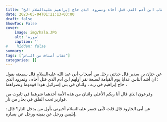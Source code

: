 ```yaml
---
title: "عقاب ابن آدم الذي قتل أخاه ونمرود الذي حاج إبراهيم عليه‌السلام الخ"
date: 2023-05-04T01:21:13+03:00
draft: false
ShowToc: False
cover:
    image: img/hala.JPG
    alt: 'صورة'
    caption: ''
#    hidden: false
summary: 
tags: ["عقاب أصناف من الناس"]
categories: []
---
```

عن حنان بن سدير قال حدثني رجل
من أصحاب أبي عبد الله عليه‌السلام قال سمعته يقول : ان أشد الناس عذابا
يوم القيامة لسبعة نفر أولهم ابن آدم الذي قتل أخاه ، ونمرود الذي
حاج إبراهيم في ربه ، واثنان في بني إسرائيل هودا قومهما ونصراهما ،
 
وفرعون الذي قال أنا ربكم الأعلى واثنان من هذه الأمة أحدهما شرهما
في تابوت من قوارير تحت الفلق في بحار من نار.

عن أبي الجارود قال قلت لأبي
جعفر عليه‌السلام أخبرني بأول من يدخل النار؟ قال : إبليس ورجل عن يمينه
ورجل عن يساره.


